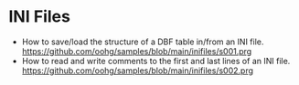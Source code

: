 # INI Files

* How to save/load the structure of a DBF table in/from an INI file.<br>
https://github.com/oohg/samples/blob/main/inifiles/s001.prg
* How to read and write comments to the first and last lines of an INI file.<br>
https://github.com/oohg/samples/blob/main/inifiles/s002.prg

